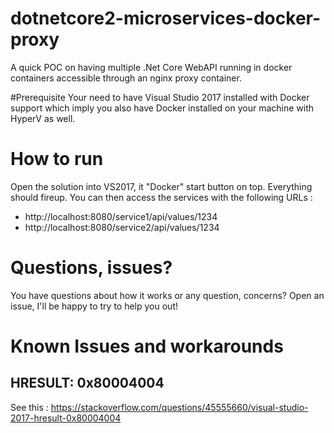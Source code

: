 # dotnetcore2-microservices-docker-proxy
A quick POC on having multiple .Net Core WebAPI running in docker containers accessible through an nginx proxy container.

#Prerequisite
Your need to have Visual Studio 2017 installed with Docker support which imply you also have Docker installed on your machine with HyperV as well.

# How to run
Open the solution into VS2017, it "Docker" start button on top. Everything should fireup. You can then access the services with the following URLs :
- http://localhost:8080/service1/api/values/1234
- http://localhost:8080/service2/api/values/1234

# Questions, issues?
You have questions about how it works or any question, concerns? Open an issue, I'll be happy to try to help you out!

# Known Issues and workarounds

## HRESULT: 0x80004004

See this : https://stackoverflow.com/questions/45555660/visual-studio-2017-hresult-0x80004004
